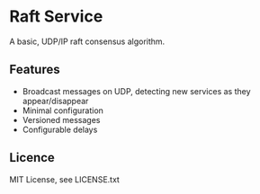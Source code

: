 # Raft Service

A basic, UDP/IP raft consensus algorithm.

## Features

* Broadcast messages on UDP, detecting new services as they appear/disappear
* Minimal configuration
* Versioned messages
* Configurable delays

## Licence

MIT License, see LICENSE.txt